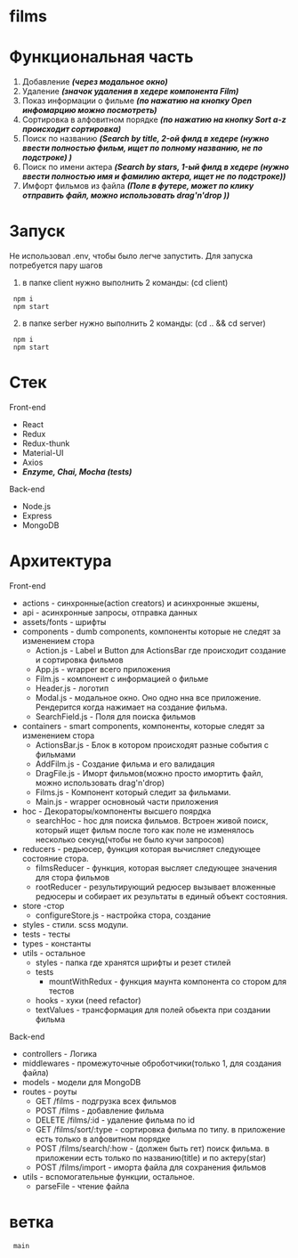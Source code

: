 # films

# Функциональная часть
1. Добавление ***(через модальное окно)***
2. Удаление ***(значок удаления в хедере компонента Film)***
3. Показ информации о фильме  ***(по нажатию на кнопку Open инфомарцию можно посмотреть)***
4. Сортировка в алфовитном порядке ***(по нажатию на кнопку Sort a-z происходит сортировка)***
5. Поиск по названию ***(Search by title, 2-ой филд в хедере (нужно ввести полностью фильм, ищет по полному названию, не по подстроке) )***
6. Поиск по имени актера ***(Search by stars, 1-ый филд в хедере (нужно ввести полностью имя и фамилию актера, ищет не по подстроке))***
7. Имфорт фильмов из файла ***(Поле в футере, может по клику отправить файл, можно использовать drag'n'drop ))***

# Запуск
Не использовал .env, чтобы было легче запустить. Для запуска потребуется пару шагов
1) в папке client нужно выполнить 2 команды: (cd client)

```
 npm i
 npm start
```

2) в папке serber нужно выполнить 2 команды: (cd .. && cd server)

```
 npm i
 npm start
```
# Стек
Front-end

* React
* Redux
* Redux-thunk
* Material-UI
* Axios
* ***Enzyme, Chai, Mocha (tests)***

Back-end
* Node.js
* Express
* MongoDB

# Архитектура

Front-end

* actions - синхронные(action creators) и асинхронные экшены, 
* api - асинхронные запросы, отправка данных
* assets/fonts - шрифты
* components - dumb components, компоненты которые не следят за изменением стора
    * Action.js - Label и Button для ActionsBar где происходит создание и сортировка фильмов
    * App.js - wrapper всего приложения
    * Film.js - компонент с информацией о фильме
    * Header.js - логотип
    * Modal.js - модальное окно. Оно одно нна все приложение. Рендерится когда нажимает на создание фильма.
    * SearchField.js - Поля для поиска фильмов
* containers - smart components, компоненты, которые следят за изменением стора
    * ActionsBar.js - Блок в котором происходят разные события с фильмами
    * AddFilm.js - Создание фильма и его валидация
    * DragFile.js - Иморт фильмов(можно просто имортить файл, можно использовать drag'n'drop)
    * Films.js - Компонент который следит за фильмами.
    * Main.js - wrapper основноый части приложения
* hoc - Декораторы/компоненты высшего поярдка 
    * searchHoc - hoc для поиска фильмов. Встроен живой поиск, который ищет фильм после того как поле не изменялось несколько секунд(чтобы не было кучи запросов)    
* reducers - редьюсер, функция которая вычисляет следующее состояние стора.
    * filmsReducer - функция, которая высляет следующее значения для стора фильмов
    * rootReducer - результирующий редюсер вызывает вложенные редюсеры и собирает их результаты в единый объект состояния.    
* store -стор
    * сonfigureStore.js - настройка стора, создание
* styles - стили. scss модули.
* tests - тесты
* types - константы
* utils - остальное
    * styles - папка где хранятся шрифты и резет стилей
    * tests 
       * mountWithRedux - функция маунта компонента со стором для тестов 
    * hooks - хуки (need refactor) 
    * textValues - трансформация для полей обьекта при создании фильма

Back-end
* controllers - Логика
* middlewares - промежуточные оброботчики(только 1, для создания файла)
* models - модели для MongoDB
* routes - роуты
    * GET /films - подгрузка всех фильмов
    * POST /films - добавление фильма
    * DELETE /films/:id - удаление фильма по id
    * GET /films/sort/:type - сортировка фильма по типу. в приложение есть только в алфовитном порядке
    * POST /films/search/:how - (должен быть гет) поиск фильма. в приложении есть только по названию(title) и по актеру(star) 
    * POST /films/import - иморта файла для сохранения фильмов
* utils - вспомогательные функции, остальное. 
    * parseFile - чтение файла

# ветка

```
 main
```